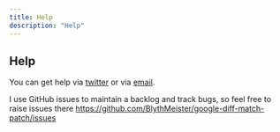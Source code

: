 ```yaml
---
title: Help
description: "Help"
---
```


## Help

You can get help via <a href="https://twitter.com/BlythMeister" target="_blank">twitter</a> or via <a href="mailto:chris@blyth.me.uk"  target="_blank">email</a>.

I use GitHub issues to maintain a backlog and track bugs, so feel free to raise issues there <a href="https://github.com/BlythMeister/google-diff-match-patch/issues" target="_blank">https://github.com/BlythMeister/google-diff-match-patch/issues</a>
